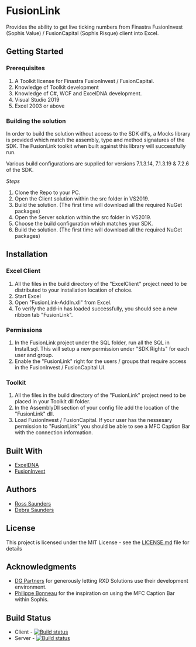 # FusionLink

Provides the ability to get live ticking numbers from Finastra FusionInvest (Sophis Value) / FusionCapital (Sophis Risque) client into Excel. 

## Getting Started

### Prerequisites

1. A Toolkit license for Finastra FusionInvest / FusionCapital.
2. Knowledge of Toolkit development
3. Knowledge of C#, WCF and ExcelDNA development.
3. Visual Studio 2019
4. Excel 2003 or above

### Building the solution

In order to build the solution without access to the SDK dll's, a Mocks library is provided which match the assembly, type and method signatures of the SDK. The FusionLink toolkit when built against this library will successfully run. 

Various build configurations are supplied for versions 7.1.3.14, 7.1.3.19 & 7.2.6 of the SDK. 

*Steps*

1. Clone the Repo to your PC.
2. Open the Client solution within the src folder in VS2019.
3. Build the solution. (The first time will download all the required NuGet packages)
3. Open the Server solution within the src folder in VS2019.
4. Choose the build configuration which matches your SDK.
5. Build the solution. (The first time will download all the required NuGet packages)

## Installation

### Excel Client

1. All the files in the build directory of the "ExcelClient" project need to be distributed to your installation location of choice.
2. Start Excel
3. Open "FusionLink-AddIn.xll" from Excel. 
4. To verify the add-in has loaded successfully, you should see a new ribbon tab "FusionLink".

### Permissions

1. In the FusionLink project under the SQL folder, run all the SQL in Install.sql. This will setup a new permission under "SDK Rights" for each user and group.
2. Enable the "FusionLink" right for the users / groups that require access in the FusionInvest / FusionCapital UI.

### Toolkit

1. All the files in the build directory of the "FusionLink" project need to be placed in your Toolkit dll folder. 
2. In the AssemblyDll section of your config file add the location of the "FusionLink" dll.
3. Load FusionInvest / FusionCapital. If your user has the nessesary permission to "FusionLink" you should be able to see a MFC Caption Bar with the connection information.

## Built With

* [ExcelDNA](https://excel-dna.net/)
* [FusionInvest](https://www.finastra.com/solutions/treasury-and-capital-markets/investment-management/fusion-invest)

## Authors

* [Ross Saunders](https://github.com/rosssaunders) 
* [Debra Saunders](https://github.com/debrasaunders)

## License

This project is licensed under the MIT License - see the [LICENSE.md](LICENSE.md) file for details

## Acknowledgments

* [DG Partners](http://www.dgpartners.co.uk/) for generously letting RXD Solutions use their development environment.
* [Philippe Bonneau](http://www.it-quants.com/Blogs.aspx) for the inspiration on using the MFC Caption Bar within Sophis.

## Build Status
* Client - [![Build status](https://dev.azure.com/rxd/FusionInvest/_apis/build/status/FusionInvest-Client-CI)](https://dev.azure.com/rxd/FusionInvest/_build/latest?definitionId=2)
* Server - [![Build status](https://dev.azure.com/rxd/FusionInvest/_apis/build/status/FusionInvest-Server-CI)](https://dev.azure.com/rxd/FusionInvest/_build/latest?definitionId=1)
